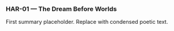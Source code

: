 ### HAR-01 — The Dream Before Worlds  
First summary placeholder. Replace with condensed poetic text.

